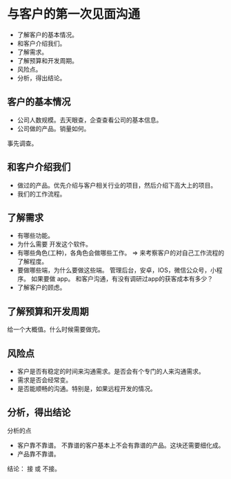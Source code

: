 # 与客户的第一次见面沟通
* 了解客户的基本情况。
* 和客户介绍我们。
* 了解需求。
* 了解预算和开发周期。
* 风险点。
* 分析，得出结论。

## 客户的基本情况
* 公司人数规模。去天眼查，企查查看公司的基本信息。
* 公司做的产品。销量如何。

事先调查。

## 和客户介绍我们
* 做过的产品。优先介绍与客户相关行业的项目，然后介绍下高大上的项目。
* 我们的工作流程。

## 了解需求
* 有哪些功能。
* 为什么需要 开发这个软件。
* 有哪些角色(工种)，各角色会做哪些工作。 => 来考察客户的对自己工作流程的了解程度。
* 要做哪些端，为什么要做这些端。 管理后台，安卓，IOS，微信公众号，小程序。 如果要做 app。 和客户沟通，有没有调研过app的获客成本有多少？
* 了解客户的顾虑。



## 了解预算和开发周期
给一个大概值。什么时候需要做完。

## 风险点
* 客户是否有稳定的时间来沟通需求。是否会有个专门的人来沟通需求。
* 需求是否会经常变。
* 是否能顺畅的沟通。特别是，如果远程开发的情况。

## 分析，得出结论
分析的点
* 客户靠不靠谱。 不靠谱的客户基本上不会有靠谱的产品。这块还需要细化成。
* 产品靠不靠谱。

结论： 接 或 不接。
